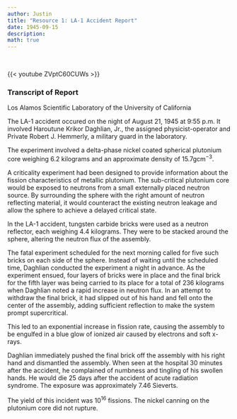 ```yaml
---
author: Justin
title: "Resource 1: LA-1 Accident Report"
date: 1945-09-15
description: 
math: true
---
```


<br>

{{< youtube ZVptC60CUWs >}}

### Transcript of Report

Los Alamos Scientific Laboratory of the University of California

The LA-1 accident occured on the night of August 21, 1945 at 9:55 p.m. It involved Haroutune Krikor Daghlian, Jr., the assigned physicist-operator and Private Robert J. Hemmerly, a military guard in the laboratory.

The experiment involved a delta-phase nickel coated spherical plutonium core weighing $6.2$ kilograms and an approximate density of $15.7 \text{gcm}^{-3}$. 
 
A criticality experiment had been designed to provide information about the fission characteristics of metallic plutonium. The sub-critical plutonium core would be exposed to neutrons from a small externally placed neutron source. By surrounding the sphere with the right amount of neutron reflecting material, it would counteract the existing neutron leakage and allow the sphere to achieve a delayed critical state.  

In the LA-1 accident, tungsten carbide bricks were used as a neutron reflector, each weighing $4.4$ kilograms. They were to be stacked around the sphere, altering the neutron flux of the assembly. 

The fatal experiment scheduled for the next morning called for five such bricks on each side of the sphere. Instead of waiting until the scheduled time, Daghlian conducted the experiment a night in advance. As the experiment ensued, four layers of bricks were in place and the final brick for the fifth layer was being carried to its place for a total of 236 kilograms when Daghlian noted a rapid increase in neutron flux. In an attempt to withdraw the final brick, it had slipped out of his hand and fell onto the center of the assembly, adding sufficient reflection to make the system prompt supercritical. 

This led to an exponential increase in fission rate, causing the assembly to be engulfed in a blue glow of ionized air caused by electrons and soft x-rays. 

Daghlian immediately pushed the final brick off the assembly with his right hand and dismantled the assembly. When seen at the hospital 30 minutes after the accident, he complained of numbness and tingling of his swollen hands. He would die $25$ days after the accident of acute radiation syndrome. The exposure was approximately $7.46$ Sieverts. 

The yield of this incident was $10^{16}$ fissions. The nickel canning on the plutonium core did not rupture.
